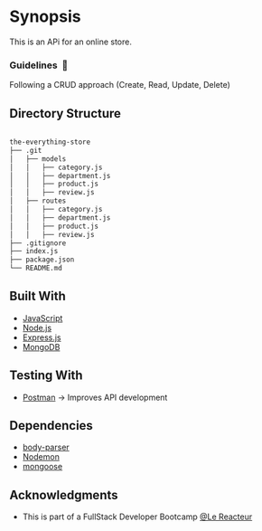 # Synopsis

This is an APi for an online store.

### Guidelines  🚧

Following a CRUD approach (Create, Read, Update, Delete)

## Directory Structure

```bash

the-everything-store
├── .git
│   ├── models
│   │   ├── category.js
│   │   ├── department.js
│   │   ├── product.js
│   │   ├── review.js
│   ├── routes
│   │   ├── category.js
│   │   ├── department.js
│   │   ├── product.js
│   │   ├── review.js
├── .gitignore
├── index.js
├── package.json
└── README.md

```

## Built With

- [JavaScript](https://developer.mozilla.org/bm/docs/Web/JavaScript)
- [Node.js](https://nodejs.org/en/)
- [Express.js](https://expressjs.com/)
- [MongoDB](https://www.mongodb.com/)

## Testing With

- [Postman](https://www.getpostman.com/) -> Improves API development

## Dependencies

- [body-parser](https://www.npmjs.com/package/body-parser)
- [Nodemon](https://www.npmjs.com/package/nodemon)
- [mongoose](https://www.npmjs.com/package/mongoose)

## Acknowledgments

- This is part of a FullStack Developer Bootcamp [@Le Reacteur](https://www.lereacteur.io)
